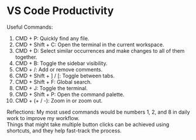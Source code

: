 # VS Code Productivity

Useful Commands:

1. CMD + P: Quickly find any file.
2. CMD + Shift + C: Open the terminal in the current workspace.
3. CMD + D: Select similar occurrences and make changes to all of them together.
4. CMD + B: Toggle the sidebar visibility.
5. CMD + /: Add or remove comments.
6. CMD + Shift + ] / [: Toggle between tabs.
7. CMD + Shift + F: Global search.
8. CMD + J: Toggle the terminal.
9. CMD + Shift + P: Open the command palette.
10. CMD + (+ / -): Zoom in or zoom out.

Reflections:
My most used commands would be numbers 1, 2, and 8 in daily work to improve my workflow.  
Things that might take multiple button clicks can be achieved using shortcuts, and they help fast-track the process.
